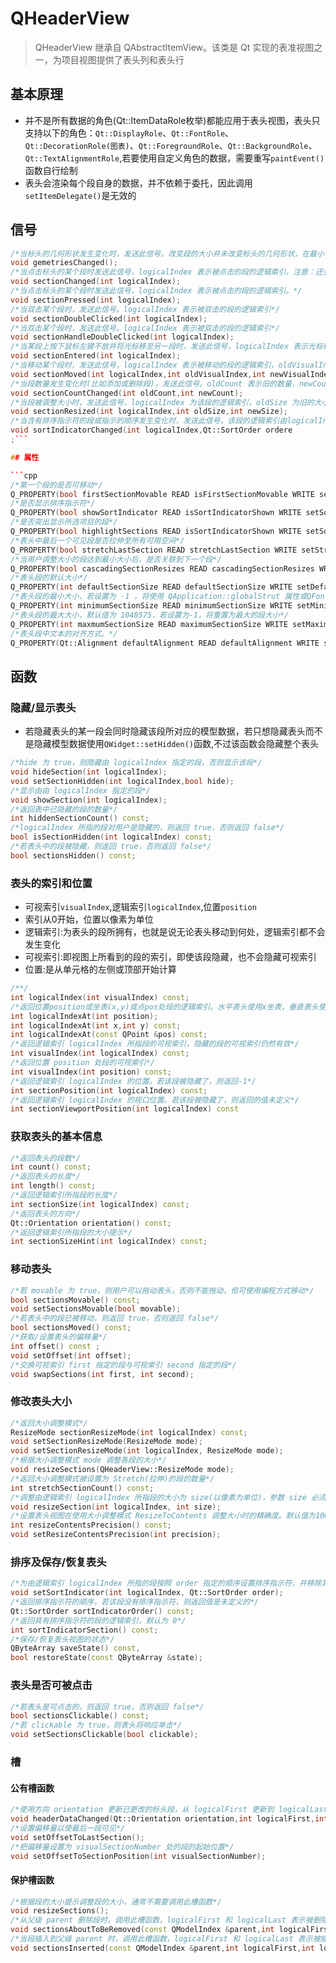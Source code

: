 # QHeaderView

> QHeaderView 继承自 QAbstractItemView。该类是 Qt 实现的表准视图之一，为项目视图提供了表头列和表头行

## 基本原理

* 并不是所有数据的角色(Qt::ItemDataRole枚举)都能应用于表头视图，表头只支持以下的角色：`Qt::DisplayRole`、`Qt::FontRole`、`Qt::DecorationRole(图表)`、`Qt::ForegroundRole`、`Qt::BackgroundRole`、`Qt::TextAlignmentRole`,若要使用自定义角色的数据，需要重写`paintEvent()`函数自行绘制
* 表头会渲染每个段自身的数据，并不依赖于委托，因此调用`setItemDelegate()`是无效的

## 信号

```cpp
/*当标头的几何形状发生变化时，发送此信号。改变段的大小并未改变标头的几何形状，在最小化时会发送此信号*/
void gemetriesChanged();
/*当点击标头的某个段时发送此信号，logicalIndex 表示被点击的段的逻辑索引。注意：还会发送 sectionPressed()信号*/
void sectionChanged(int logicalIndex);
/*当点击标头的某个段时发送此信号，logicalIndex 表示被点击的段的逻辑索引。*/
void sectionPressed(int logicalIndex);
/*当双击某个段时，发送此信号。logicalIndex 表示被双击的段的逻辑索引*/
void sectionDoubleClicked(int logicalIndex);
/*当双击某个段时，发送此信号。logicalIndex 表示被双击的段的逻辑索引*/
void sectionHandleDoubleClicked(int logicalIndex);
/*当某段上按下鼠标左键不放并将光标移至另一段时，发送此信号，logicalIndex 表示光标移动到的段的逻辑索引*/
void sectionEntered(int logicalIndex);
/*当移动某个段时，发送此信号，logicalIndex 表示被移动的段的逻辑索引，oldVisualIndex表示旧索引，newVisualIndex 表示新索引*/
void sectionMoved(int logicalIndex,int oldVisualIndex,int newVisualIndex);
/*当段数量发生变化时(比如添加或删除段)，发送此信号。oldCount 表示旧的数量，newCount 表示新的数量*/
void sectionCountChanged(int oldCount,int newCount);
/*当段被调整大小时，发送此信号，logicalIndex 为该段的逻辑索引，oldSize 为旧的大小，newSize 为调整后的大小*/
void sectionResized(int logicalIndex,int oldSize,int newSize);
/*当含有排序指示符的段或指示的顺序发生变化时，发送此信号，该段的逻辑索引由logicalIndex 指定，排序顺序由 order 指定*/
void sortIndicatorChanged(int logicalIndex,Qt::SortOrder ordere
;```

## 属性

```cpp
/*第一个段的是否可移动*/
Q_PROPERTY(bool firstSectionMovable READ isFirstSectionMovable WRITE setFirstSectionMovable)
/*是否显示排序指示符*/
Q_PROPERTY(bool showSortIndicator READ isSortIndicatorShown WRITE setSortIndicatorShown)
/*是否突出显示所选项目的段*/
Q_PROPERTY(bool highlightSections READ isSortIndicatorShown WRITE setSortIndicatorShown)
/*表头中最后一个可见段是否拉伸至所有可用空间*/
Q_PROPERTY(bool stretchLastSection READ stretchLastSection WRITE setStretchLastSection)
/*当用户调整大小的段达到最小大小后，是否关联到下一个段*/
Q_PROPERTY(bool cascadingSectionResizes READ cascadingSectionResizes WRITE setCascadingSectionResizes)
/*表头段的默认大小*/
Q_PROPERTY(int defaultSectionSize READ defaultSectionSize WRITE setDefaultSectionSize RESET resetDefaultSectionSize)
/*表头段的最小大小，若设置为 -1 ，将使用 QApplication::globalStrut 属性或QFontMetrics::fontMetrics()的最大大小*/
Q_PROPERTY(int minimumSectionSize READ minimumSectionSize WRITE setMinimumSectionSize)
/*表头段的最大大小，默认值为 1048575，若设置为-1，将重置为最大的段大小*/
Q_PROPERTY(int maxmumSectionSize READ maximumSectionSize WRITE setMaximumSectionSize)
/*表头段中文本的对齐方式。*/
Q_PROPERTY(Qt::Alignment defaultAlignment READ defaultAlignment WRITE setDefaultAlignment)

```

## 函数

### 隐藏/显示表头

* 若隐藏表头的某一段会同时隐藏该段所对应的模型数据，若只想隐藏表头而不是隐藏模型数据使用`QWidget::setHidden()`函数,不过该函数会隐藏整个表头

```cpp
/*hide 为 true，则隐藏由 logicalIndex 指定的段，否则显示该段*/
void hideSection(int logicalIndex);
void setSectionHidden(int logicalIndex,bool hide);
/*显示由由 logicalIndex 指定的段*/
void showSection(int logicalIndex);
/*返回表中已隐藏的段的数量*/
int hiddenSectionCount() const;
/*logicalIndex 所指的段对用户是隐藏的，则返回 true，否则返回 false*/
bool isSectionHidden(int logicalIndex) const;
/*若表头中的段被隐藏，则返回 true，否则返回 false*/
bool sectionsHidden() const;
```

### 表头的索引和位置

* 可视索引`visualIndex`,逻辑索引`logicalIndex`,位置`position`
* 索引从0开始，位置以像素为单位
* 逻辑索引:为表头的段所拥有，也就是说无论表头移动到何处，逻辑索引都不会发生变化
* 可视索引:即视图上所看到的段的索引，即使该段隐藏，也不会隐藏可视索引
* 位置:是从单元格的左侧或顶部开始计算

```cpp
/**/
int logicalIndex(int visualIndex) const;
/*返回位置position或坐表(x,y)或点pos处段的逻辑索引。水平表头使用x坐表，垂直表头使用y坐表*/
int logicalIndexAt(int position);
int logicalIndexAt(int x,int y) const;
int logicalIndexAt(const QPoint &pos) const;
/*返回逻辑索引 logicalIndex 所指段的可视索引，隐藏的段的可视索引仍然有效*/
int visualIndex(int logicalIndex) const;
/*返回位置 position 处段的可视索引*/
int visualIndex(int position) const;
/*返回逻辑索引 logicalIndex 的位置。若该段被隐藏了，则返回-1*/
int sectionPosition(int logicalIndex) const;
/*返回逻辑索引 logicalIndex 的视口位置。若该段被隐藏了，则返回的值未定义*/
int sectionViewportPosition(int logicalIndex) const
```

### 获取表头的基本信息

```cpp
/*返回表头的段数*/
int count() const;
/*返回表头的长度*/
int length() const;
/*返回逻辑索引所指段的长度*/
int sectionSize(int logicalIndex) const;
/*返回表头的方向*/
Qt::Orientation orientation() const;
/*返回逻辑索引所指段的大小提示*/
int sectionSizeHint(int logicalIndex) const;
```

### 移动表头

```cpp
/*若 movable 为 true，则用户可以拖动表头，否则不能拖动，但可使用编程方式移动*/
bool sectionsMovable() const;
void setSectionsMovable(bool movable);
/*若表头中的段已被移动，则返回 true，否则返回 false*/
bool sectionsMoved() const;
/*获取/设置表头的偏移量*/
int offset() const ;
void setOffset(int offset);
/*交换可视索引 first 指定的段与可视索引 second 指定的段*/
void swapSections(int first, int second);
```

### 修改表头大小

```cpp
/*返回大小调整模式*/
ResizeMode sectionResizeMode(int logicalIndex) const;
void setSectionResizeMode(ResizeMode mode);
void setSectionResizeMode(int logicalIndex, ResizeMode mode);
/*根据大小调整模式 mode 调整各段的大小*/
void resizeSections(QHeaderView::ResizeMode mode);
/*返回大小调整模式被设置为 Stretch(拉伸)的段的数量*/
int stretchSectionCount() const;
/*调整由逻辑索引 logicalIndex 所指段的大小为 size(以像素为单位)，参数 size 必须大于或等于 0，不建议使用 0(此时应隐藏该段)*/
void resizeSection(int logicalIndex, int size);
/*设置表头视图在使用大小调整模式 ResizeToContents 调整大小时的精确度。默认值为1000*/
int resizeContentsPrecision() const;
void setResizeContentsPrecision(int precision);
```

### 排序及保存/恢复表头

```cpp
/*为由逻辑索引 logicalIndex 所指的段按照 order 指定的顺序设置排序指示符，并移除其他段中的排序指示符。该函数只负责设置排序指示符的位置，不一定具有排序功能。*/
void setSortIndicator(int logicalIndex, Qt::SortOrder order);
/*返回排序指示符的顺序，若该段没有排序指示符，则返回值是未定义的*/
Qt::SortOrder sortIndicatorOrder() const;
/*返回具有排序指示符的段的逻辑索引，默认为 0*/
int sortIndicatorSection() const;
/*保存/恢复表头视图的状态*/
QByteArray saveState() const,
bool restoreState(const QByteArray &state);
```

### 表头是否可被点击

```cpp
/*若表头是可点击的，则返回 true，否则返回 false*/
bool sectionsClickable() const;
/*若 clickable 为 true，则表头将响应单击*/
void setSectionsClickable(bool clickable);
```

### 槽

#### 公有槽函数

```cpp
/*使用方向 orientation 更新已更改的标头段，从 logicalFirst 更新到 logicalLast*/
void headerDataChanged(Qt::Orientation orientation,int logicalFirst,int logicalLast);
/*设置偏移量以使最后一段可见*/
void setOffsetToLastSection();
/*把偏移量设置为 visualSectionNumber 处的段的起始位置*/
void setOffsetToSectionPosition(int visualSectionNumber);
```

#### 保护槽函数

```cpp
/*根据段的大小提示调整段的大小，通常不需要调用此槽函数*/
void resizeSections();
/*从父级 parent 删除段时，调用此槽函数，logicalFirst 和 logicalLast 表示被删除的段的位置，若只有一个节点，他们是相等的*/
void sectionsAboutToBeRemoved(const QModelIndex &parent,int logicalFirst,int logicalLast);
/*当段插入到父级 parent 时，调用此槽函数，logicalFirst 和 logicalLast 表示被插入的段的位置，若只有一个节点，他们是相等的*/
void sectionsInserted(const QModelIndex &parent,int logicalFirst,int logicalLast);
```

